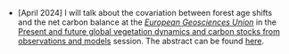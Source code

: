 * \[April 2024\]  I will talk about the covariation between forest age shifts and the net carbon balance at the [*European Geosciences Union*](https://www.egu24.eu/) in the [Present and future global vegetation dynamics and carbon stocks from observations and models](https://meetingorganizer.copernicus.org/EGU24/session/49947) session. The abstract can be found [here](https://meetingorganizer.copernicus.org/EGU24/EGU24-3888.html). 


